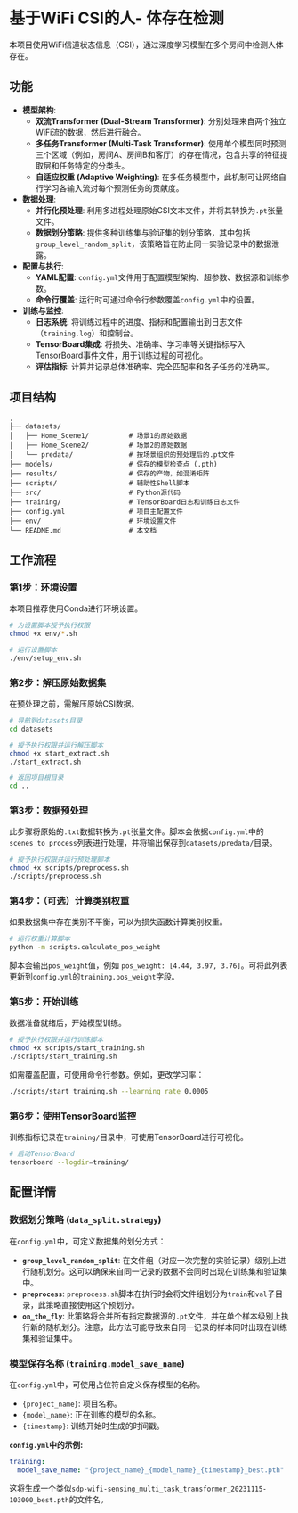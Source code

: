 # 基于WiFi CSI的人- 体存在检测

本项目使用WiFi信道状态信息（CSI），通过深度学习模型在多个房间中检测人体存在。

## 功能

- **模型架构**:
  - **双流Transformer (Dual-Stream Transformer)**: 分别处理来自两个独立WiFi流的数据，然后进行融合。
  - **多任务Transformer (Multi-Task Transformer)**: 使用单个模型同时预测三个区域（例如，房间A、房间B和客厅）的存在情况，包含共享的特征提取层和任务特定的分类头。
  - **自适应权重 (Adaptive Weighting)**: 在多任务模型中，此机制可让网络自行学习各输入流对每个预测任务的贡献度。
- **数据处理**:
  - **并行化预处理**: 利用多进程处理原始CSI文本文件，并将其转换为`.pt`张量文件。
  - **数据划分策略**: 提供多种训练集与验证集的划分策略，其中包括`group_level_random_split`，该策略旨在防止同一实验记录中的数据泄露。
- **配置与执行**:
  - **YAML配置**: `config.yml`文件用于配置模型架构、超参数、数据源和训练参数。
  - **命令行覆盖**: 运行时可通过命令行参数覆盖`config.yml`中的设置。
- **训练与监控**:
  - **日志系统**: 将训练过程中的进度、指标和配置输出到日志文件（`training.log`）和控制台。
  - **TensorBoard集成**: 将损失、准确率、学习率等关键指标写入TensorBoard事件文件，用于训练过程的可视化。
  - **评估指标**: 计算并记录总体准确率、完全匹配率和各子任务的准确率。

## 项目结构

```
.
├── datasets/
│   ├── Home_Scene1/          # 场景1的原始数据
│   ├── Home_Scene2/          # 场景2的原始数据
│   └── predata/              # 按场景组织的预处理后的.pt文件
├── models/                   # 保存的模型检查点 (.pth)
├── results/                  # 保存的产物，如混淆矩阵
├── scripts/                  # 辅助性Shell脚本
├── src/                      # Python源代码
├── training/                 # TensorBoard日志和训练日志文件
├── config.yml                # 项目主配置文件
├── env/                      # 环境设置文件
└── README.md                 # 本文档
```

## 工作流程

### 第1步：环境设置

本项目推荐使用Conda进行环境设置。

```bash
# 为设置脚本授予执行权限
chmod +x env/*.sh

# 运行设置脚本
./env/setup_env.sh
```

### 第2步：解压原始数据集

在预处理之前，需解压原始CSI数据。

```bash
# 导航到datasets目录
cd datasets

# 授予执行权限并运行解压脚本
chmod +x start_extract.sh
./start_extract.sh

# 返回项目根目录
cd ..
```

### 第3步：数据预处理

此步骤将原始的`.txt`数据转换为`.pt`张量文件。脚本会依据`config.yml`中的`scenes_to_process`列表进行处理，并将输出保存到`datasets/predata/`目录。

```bash
# 授予执行权限并运行预处理脚本
chmod +x scripts/preprocess.sh
./scripts/preprocess.sh
```

### 第4步：（可选）计算类别权重

如果数据集中存在类别不平衡，可以为损失函数计算类别权重。

```bash
# 运行权重计算脚本
python -m scripts.calculate_pos_weight
```

脚本会输出`pos_weight`值，例如 `pos_weight: [4.44, 3.97, 3.76]`。可将此列表更新到`config.yml`的`training.pos_weight`字段。

### 第5步：开始训练

数据准备就绪后，开始模型训练。

```bash
# 授予执行权限并运行训练脚本
chmod +x scripts/start_training.sh
./scripts/start_training.sh
```

如需覆盖配置，可使用命令行参数。例如，更改学习率：

```bash
./scripts/start_training.sh --learning_rate 0.0005
```

### 第6步：使用TensorBoard监控

训练指标记录在`training/`目录中，可使用TensorBoard进行可视化。

```bash
# 启动TensorBoard
tensorboard --logdir=training/
```

## 配置详情

### 数据划分策略 (`data_split.strategy`)

在`config.yml`中，可定义数据集的划分方式：

- **`group_level_random_split`**: 在文件组（对应一次完整的实验记录）级别上进行随机划分。这可以确保来自同一记录的数据不会同时出现在训练集和验证集中。
- **`preprocess`**: `preprocess.sh`脚本在执行时会将文件组划分为`train`和`val`子目录，此策略直接使用这个预划分。
- **`on_the_fly`**: 此策略将合并所有指定数据源的`.pt`文件，并在单个样本级别上执行新的随机划分。注意，此方法可能导致来自同一记录的样本同时出现在训练集和验证集中。

### 模型保存名称 (`training.model_save_name`)

在`config.yml`中，可使用占位符自定义保存模型的名称。

- `{project_name}`: 项目名称。
- `{model_name}`: 正在训练的模型的名称。
- `{timestamp}`: 训练开始时生成的时间戳。

**`config.yml`中的示例:**
```yaml
training:
  model_save_name: "{project_name}_{model_name}_{timestamp}_best.pth"
```
这将生成一个类似`sdp-wifi-sensing_multi_task_transformer_20231115-103000_best.pth`的文件名。 